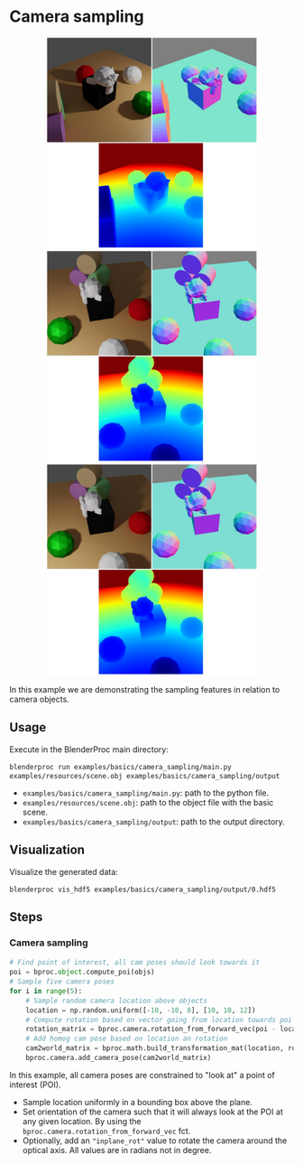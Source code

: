 # Camera sampling


<p align="center">
<img src="../../../images/camera_sampling_rendering_0.jpg" alt="Front readme image" width=375>
<img src="../../../images/camera_sampling_rendering_1.jpg" alt="Front readme image" width=375>
<img src="../../../images/camera_sampling_rendering_1.jpg" alt="Front readme image" width=375>
</p>

In this example we are demonstrating the sampling features in relation to camera objects.

## Usage

Execute in the BlenderProc main directory:

```
blenderproc run examples/basics/camera_sampling/main.py examples/resources/scene.obj examples/basics/camera_sampling/output
```

* `examples/basics/camera_sampling/main.py`: path to the python file.
* `examples/resources/scene.obj`: path to the object file with the basic scene.
* `examples/basics/camera_sampling/output`: path to the output directory.

## Visualization

Visualize the generated data:

```
blenderproc vis_hdf5 examples/basics/camera_sampling/output/0.hdf5
```

## Steps

### Camera sampling

```python
# Find point of interest, all cam poses should look towards it
poi = bproc.object.compute_poi(objs)
# Sample five camera poses
for i in range(5):
    # Sample random camera location above objects
    location = np.random.uniform([-10, -10, 8], [10, 10, 12])
    # Compute rotation based on vector going from location towards poi
    rotation_matrix = bproc.camera.rotation_from_forward_vec(poi - location, inplane_rot=np.random.uniform(-0.7854, 0.7854))
    # Add homog cam pose based on location an rotation
    cam2world_matrix = bproc.math.build_transformation_mat(location, rotation_matrix)
    bproc.camera.add_camera_pose(cam2world_matrix)
```

In this example, all camera poses are constrained to "look at" a point of interest (POI).

* Sample location uniformly in a bounding box above the plane.
* Set orientation of the camera such that it will always look at the POI at any given location. By using the `bproc.camera.rotation_from_forward_vec` fct.
* Optionally, add an `"inplane_rot"` value to rotate the camera around the optical axis. All values are in radians not in degree.
